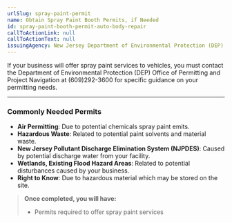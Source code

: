 ```yaml
---
urlSlug: spray-paint-permit
name: Obtain Spray Paint Booth Permits, if Needed
id: spray-paint-booth-permit-auto-body-repair
callToActionLink: null
callToActionText: null
issuingAgency: New Jersey Department of Environmental Protection (DEP)
---
```


If your business will offer spray paint services to vehicles, you must contact the Department of Environmental Protection (DEP) Office of Permitting and Project Navigation at (609)292-3600 for specific guidance on your permitting needs.

---
### Commonly Needed Permits 

* **Air Permitting**: Due to potential chemicals spray paint emits.
* **Hazardous Waste**: Related to potential paint solvents and material waste.
* **New Jersey Pollutant Discharge Elimination System (NJPDES)**: Caused by potential discharge water from your facility.
* **Wetlands, Existing Flood Hazard Areas**: Related to potential disturbances caused by your business.
* **Right to Know**: Due to hazardous material which may be stored on the site.

>**Once completed, you will have:**
>
>* Permits required to offer spray paint services